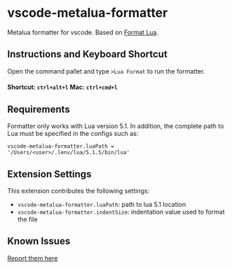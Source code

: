 # vscode-metalua-formatter 

Metalua formatter for vscode. Based on [Format Lua](https://github.com/denglf/FormatLua).

## Instructions and Keyboard Shortcut
Open the command pallet and type `>Lua Format` to run the formatter.
  #### Shortcut: `ctrl+alt+l`     Mac: `ctrl+cmd+l`  

## Requirements

Formatter only works with Lua version 5.1. In addition, the complete path to Lua must be specified in the configs such as:
```
vscode-metalua-formatter.luaPath = '/Users/<user>/.lenv/lua/5.1.5/bin/lua'
```

## Extension Settings

This extension contributes the following settings:

* `vscode-metalua-formatter.luaPath`: path to lua 5.1 location
* `vscode-metalua-formatter.indentSize`: indentation value used to format the file

## Known Issues
[Report them here](https://github.com/geappliances/vscode-metalua-formatter/issues)


